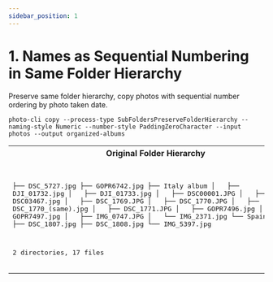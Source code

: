 ```yaml
---
sidebar_position: 1
---
```


# 1. Names as Sequential Numbering in Same Folder Hierarchy

Preserve same folder hierarchy, copy photos with sequential number ordering by photo taken date.

```
photo-cli copy --process-type SubFoldersPreserveFolderHierarchy --naming-style Numeric --number-style PaddingZeroCharacter --input photos --output organized-albums
```

<table>
<tr>
    <th>Original Folder Hierarchy</th>
    <th>After <b><i>photo-cli</i></b></th></tr><tr>
<td>
<pre>

├── DSC_5727.jpg
├── GOPR6742.jpg
├── Italy album
│   ├── DJI_01732.jpg
│   ├── DJI_01733.jpg
│   ├── DSC00001.JPG
│   ├── DSC03467.jpg
│   ├── DSC_1769.JPG
│   ├── DSC_1770.JPG
│   ├── DSC_1770_(same).jpg
│   ├── DSC_1771.JPG
│   ├── GOPR7496.jpg
│   ├── GOPR7497.jpg
│   ├── IMG_0747.JPG
│   └── IMG_2371.jpg
└── Spain Journey
    ├── DSC_1807.jpg
    ├── DSC_1808.jpg
    └── IMG_5397.jpg

2 directories, 17 files
</pre>
</td>
<td>
<pre>

├── 1.jpg
├── 2.jpg
├── Italy album
│   ├── 01.jpg
│   ├── 02.jpg
│   ├── 03.jpg
│   ├── 04.jpg
│   ├── 05.jpg
│   ├── 06.jpg
│   ├── 07.jpg
│   ├── 08.jpg
│   ├── 09.jpg
│   ├── 10.jpg
│   ├── 11.jpg
│   └── 12.jpg
├── photo-cli-report.csv
└── Spain Journey
    ├── 1.jpg
    ├── 2.jpg
    └── 3.jpg

2 directories, 18 files
</pre>
</td>
</tr>
</table>